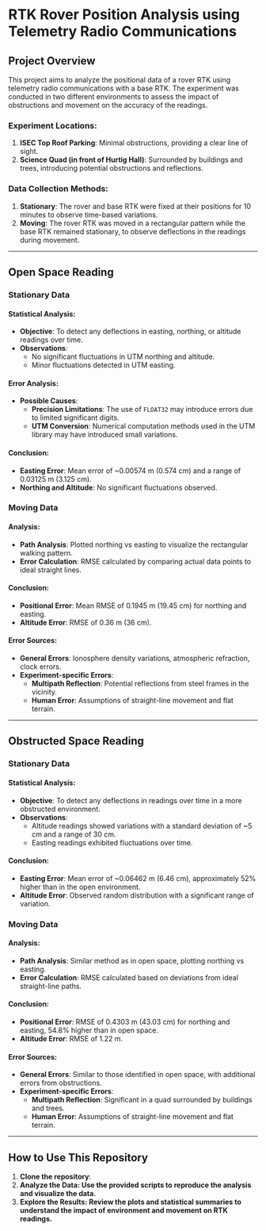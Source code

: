 # RTK Rover Position Analysis using Telemetry Radio Communications

## Project Overview

This project aims to analyze the positional data of a rover RTK using telemetry radio communications with a base RTK. The experiment was conducted in two different environments to assess the impact of obstructions and movement on the accuracy of the readings.

### Experiment Locations:
1. **ISEC Top Roof Parking**: Minimal obstructions, providing a clear line of sight.
2. **Science Quad (in front of Hurtig Hall)**: Surrounded by buildings and trees, introducing potential obstructions and reflections.

### Data Collection Methods:
1. **Stationary**: The rover and base RTK were fixed at their positions for 10 minutes to observe time-based variations.
2. **Moving**: The rover RTK was moved in a rectangular pattern while the base RTK remained stationary, to observe deflections in the readings during movement.

---

## Open Space Reading

### Stationary Data

#### Statistical Analysis:
- **Objective**: To detect any deflections in easting, northing, or altitude readings over time.
- **Observations**:
  - No significant fluctuations in UTM northing and altitude.
  - Minor fluctuations detected in UTM easting.

#### Error Analysis:
- **Possible Causes**:
  - **Precision Limitations**: The use of `FLOAT32` may introduce errors due to limited significant digits.
  - **UTM Conversion**: Numerical computation methods used in the UTM library may have introduced small variations.

#### Conclusion:
- **Easting Error**: Mean error of ~0.00574 m (0.574 cm) and a range of 0.03125 m (3.125 cm).
- **Northing and Altitude**: No significant fluctuations observed.

### Moving Data

#### Analysis:
- **Path Analysis**: Plotted northing vs easting to visualize the rectangular walking pattern.
- **Error Calculation**: RMSE calculated by comparing actual data points to ideal straight lines.

#### Conclusion:
- **Positional Error**: Mean RMSE of 0.1945 m (19.45 cm) for northing and easting.
- **Altitude Error**: RMSE of 0.36 m (36 cm).

#### Error Sources:
- **General Errors**: Ionosphere density variations, atmospheric refraction, clock errors.
- **Experiment-specific Errors**:
  - **Multipath Reflection**: Potential reflections from steel frames in the vicinity.
  - **Human Error**: Assumptions of straight-line movement and flat terrain.

---

## Obstructed Space Reading

### Stationary Data

#### Statistical Analysis:
- **Objective**: To detect any deflections in readings over time in a more obstructed environment.
- **Observations**:
  - Altitude readings showed variations with a standard deviation of ~5 cm and a range of 30 cm.
  - Easting readings exhibited fluctuations over time.

#### Conclusion:
- **Easting Error**: Mean error of ~0.06462 m (6.46 cm), approximately 52% higher than in the open environment.
- **Altitude Error**: Observed random distribution with a significant range of variation.

### Moving Data

#### Analysis:
- **Path Analysis**: Similar method as in open space, plotting northing vs easting.
- **Error Calculation**: RMSE calculated based on deviations from ideal straight-line paths.

#### Conclusion:
- **Positional Error**: RMSE of 0.4303 m (43.03 cm) for northing and easting, 54.8% higher than in open space.
- **Altitude Error**: RMSE of 1.22 m.

#### Error Sources:
- **General Errors**: Similar to those identified in open space, with additional errors from obstructions.
- **Experiment-specific Errors**:
  - **Multipath Reflection**: Significant in a quad surrounded by buildings and trees.
  - **Human Error**: Assumptions of straight-line movement and flat terrain.

---

## How to Use This Repository

1. **Clone the repository**:
2. **Analyze the Data: Use the provided scripts to reproduce the analysis and visualize the data.**
3. **Explore the Results: Review the plots and statistical summaries to understand the impact of environment and movement on RTK readings.**
